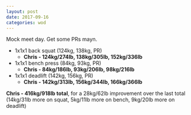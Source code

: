 ```yaml
---
layout: post
date: 2017-09-16
categories: wod
---
```


Mock meet day. Get some PRs mayn.

- 1x1x1 back squat (124kg, 138kg, PR)
  - **Chris - <span>124kg/274lb, 138kg/305lb, 152kg/336lb</span>**
- 1x1x1 bench press (84kg, 93kg, PR)
  - **Chris - <span>84kg/186lb, 93kg/206lb, 98kg/216lb</span>**
- 1x1x1 deadlift (142kg, 156kg, PR)
  - **Chris - <span>142kg/313lb, 156kg/344lb, 166kg/366lb</span>**

**Chris - <span>416kg/918lb total</span>**, for a 28kg/62lb improvement over the
last total (14kg/31lb more on squat, 5kg/11lb more on bench, 9kg/20lb more on
deadlift)
